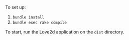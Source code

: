 To set up:
1. `bundle install`
2. `bundle exec rake compile`

To start, run the Love2d application on the `dist` directory.
